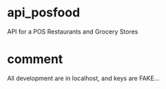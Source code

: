 # api_posfood
API for a POS Restaurants and Grocery Stores


# comment

All development are in localhost, and keys are FAKE...